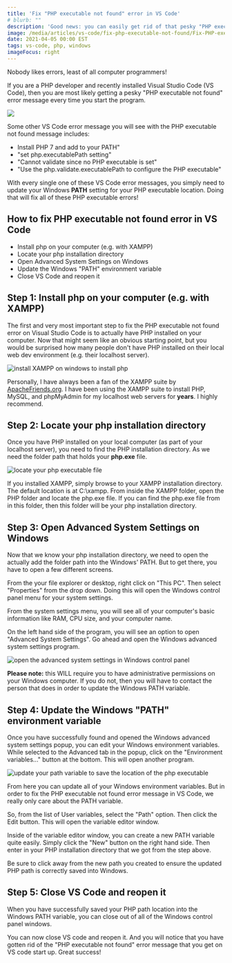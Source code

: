 ```yaml
---
title: 'Fix "PHP executable not found" error in VS Code'
# blurb: ""
description: 'Good news: you can easily get rid of that pesky "PHP executable not found" error message in VS Code in a few minutes. Install PHP then, add it to your PATH variable, then error-be-gone!'
image: /media/articles/vs-code/fix-php-executable-not-found/Fix-PHP-executable-not-found-error-in-Visual-Studio-Code-VS-Code.png
date: 2021-04-05 00:00 EST
tags: vs-code, php, windows
imageFocus: right
---
```


Nobody likes errors, least of all computer programmers!

If you are a PHP developer and recently installed Visual Studio Code (VS Code), then you are most likely getting a pesky "PHP executable not found" error message every time you start the program.

![](/media/articles/vs-code/fix-php-executable-not-found/Fix-PHP-executable-not-found-error-in-Visual-Studio-Code-VS-Code.png)

Some other VS Code error message you will see with the PHP executable not found message includes:

- Install PHP 7 and add to your PATH"
- "set php.executablePath setting"
- "Cannot validate since no PHP executable is set"
- "Use the php.validate.executablePath to configure the PHP executable"

With every single one of these VS Code error messages, you simply need to update your Windows **PATH** setting for your PHP executable location. Doing that will fix all of these PHP executable errors!

## How to fix PHP executable not found error in VS Code

- Install php on your computer (e.g. with XAMPP)
- Locate your php installation directory
- Open Advanced System Settings on Windows
- Update the Windows "PATH" environment variable
- Close VS Code and reopen it

## Step 1: Install php on your computer (e.g. with XAMPP)

The first and very most important step to fix the PHP executable not found error on Visual Studio Code is to actually have PHP installed on your computer. Now that might seem like an obvious starting point, but you would be surprised how many people don't have PHP installed on their local web dev environment (e.g. their localhost server).

![install XAMPP on windows to install php](/media/articles/vs-code/fix-php-executable-not-found/Install-XAMPP-on-localhost-to-fix-PHP-executable-not-found.png)

Personally, I have always been a fan of the XAMPP suite by [ApacheFriends.org](https://apachefriends.org/). I have been using the XAMPP suite to install PHP, MySQL, and phpMyAdmin for my localhost web servers for **years**. I highly recommend.

## Step 2: Locate your php installation directory

Once you have PHP installed on your local computer (as part of your localhost server), you need to find the PHP installation directory. As we need the folder path that holds your **php.exe** file.

![locate your php executable file](/media/articles/vs-code/fix-php-executable-not-found/fix-php-executable-not-found-VS-code-2-find-your-php-installation-directory.png)

If you installed XAMPP, simply browse to your XAMPP installation directory. The default location is at C:\xampp. From inside the XAMPP folder, open the PHP folder and locate the php.exe file. If you can find the php.exe file from in this folder, then this folder will be your php installation directory.

## Step 3: Open Advanced System Settings on Windows

Now that we know your php installation directory, we need to open the actually add the folder path into the Windows' PATH. But to get there, you have to open a few different screens.

From the your file explorer or desktop, right click on "This PC". Then select "Properties" from the drop down. Doing this will open the Windows control panel menu for your system settings.

From the system settings menu, you will see all of your computer's basic information like RAM, CPU size, and your computer name.

On the left hand side of the program, you will see an option to open "Advanced System Settings". Go ahead and open the Windows advanced system settings program.

![open the advanced system settings in Windows control panel](/media/articles/vs-code/fix-php-executable-not-found/fix-php-executable-not-found-VS-code-4-open-advanced-system-properties.png)

**Please note:** this WILL require you to have administrative permissions on your Windows computer. If you do not, then you will have to contact the person that does in order to update the Windows PATH variable.

## Step 4: Update the Windows "PATH" environment variable

Once you have successfully found and opened the Windows advanced system settings popup, you can edit your Windows environment variables. While selected to the Advanced tab in the popup, click on the "Environment variables..." button at the bottom. This will open another program.

![update your path variable to save the location of the php executable](/media/articles/vs-code/fix-php-executable-not-found/fix-php-executable-not-found-VS-code-5-add-a-new-windows-environment-variable-for-path.png)

From here you can update all of your Windows environment variables. But in order to fix the PHP executable not found error message in VS Code, we really only care about the PATH variable.

So, from the list of User variables, select the "Path" option. Then click the Edit button. This will open the variable editor window.

Inside of the variable editor window, you can create a new PATH variable quite easily. Simply click the "New" button on the right hand side. Then enter in your PHP installation directory that we got from the step above.

Be sure to click away from the new path you created to ensure the updated PHP path is correctly saved into Windows.

## Step 5: Close VS Code and reopen it

When you have successfully saved your PHP path location into the Windows PATH variable, you can close out of all of the Windows control panel windows.

You can now close VS code and reopen it. And you will notice that you have gotten rid of the "PHP executable not found" error message that you get on VS code start up. Great success!
